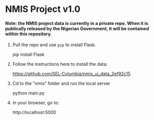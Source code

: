 NMIS Project v1.0
====================

#### Note: the NMIS project data is currently in a private repo. When it is publically released by the Nigerian Government, it will be contained within this repository.


1. Pull the repo and use ``pip`` to install Flask.

    pip install Flask

2. Follow the instructions here to install the data:

    https://github.com/SEL-Columbia/nmis_ui_data_2ef92c15

3. Cd to the "nmis" folder and run the local server

    python main.py

4. In your browser, go to:
    
    http://localhost:5000

